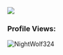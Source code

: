 <a href = "https://github.com/NightWolf324"><img src = "https://cardivo.vercel.app/api?name=NightWolf324&description=WELCOME%20TO%20MY%20GITHUB%20🐤.&image=https://telegra.ph/file/6b6f0e03dadfe83479676.jpg?cb=20200606024545&usqp=CAU&usqp=CAU&backgroundColor=%23ecf0f1&github=NightWolf324&pattern=topography&colorPattern=%23eaeaea"/><a>
<p align="right"> <h3>Profile Views:</h3> <img src="https://komarev.com/ghpvc/?username=NightWolf324&label=Profile%20views&color=0e75b6&style=flat"
    alt="NightWolf324" /> 
  </p>
